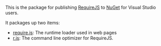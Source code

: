 This is the package for publishing [RequireJS](http://requirejs.org/) to
[NuGet](http://docs.nuget.org/) for Visual Studio users.

It packages up two items:

* [require.js](http://requirejs.org/docs/download.html#requirejs): The runtime
loader used in web pages
* [r.js](http://requirejs.org/docs/download.html#rjs): The command line
optimizer for RequireJS.
